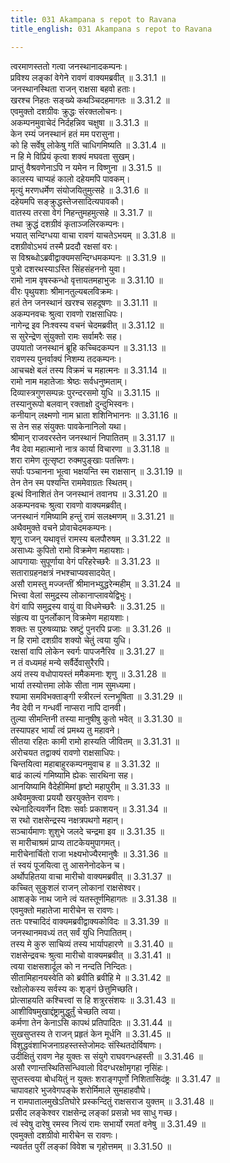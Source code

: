 ```yaml
---
title: 031 Akampana s repot to Ravana
title_english: 031 Akampana s repot to Ravana

---
```

<div class="audioEmbed"  caption="श्रीराम-हरिसीताराममूर्ति-घनपाठिभ्यां वचनम्" src="https://archive.org/download/Ramayana-recitation-Sriram-harisItArAmamUrti-Ghanapaati-v2/Kanda_3/Kanda_3_ARK-031-Ravana_Maaricha_Samvadhaha.mp3"></div>

त्वरमाणस्ततो गत्वा जनस्थानादकम्पनः।  
प्रविश्य लङ्कां वेगेने रावणं वाक्यमब्रवीत् ॥ 3.31.1 ॥   
जनस्थानस्थिता राजन् राक्षसा बहवो हताः।  
खरश्च निहतः सङ्ख्ये कथञ्चिदहमागतः ॥ 3.31.2 ॥   
एवमुक्तो दशग्रीवः क्रुद्धः संरक्तलोचनः।  
अकम्पनमुवाचेदं निर्दहन्निव चक्षुषा ॥ 3.31.3 ॥   
केन रम्यं जनस्थानं हतं मम परासुना।  
को हि सर्वेषु लोकेषु गतिं चाधिगमिष्यति ॥ 3.31.4 ॥   
न हि मे विप्रियं कृत्वा शक्यं मघवता सुखम्।  
प्राप्तुं वैश्रवणेनाऽपि न यमेन न विष्णुना ॥ 3.31.5 ॥   
कालस्य चाप्यहं कालो दहेयमपि पावकम्।  
मृत्युं मरणधर्मेण संयोजयितुमुत्सहे ॥ 3.31.6 ॥   
दहेयमपि सङ्क्रुद्धस्तेजसादित्यपावकौ।  
वातस्य तरसा वेगं निहन्तुमहमुत्सहे ॥ 3.31.7 ॥   
तथा क्रुद्धं दशग्रीवं कृताञ्जलिरकम्पनः।  
भयात् सन्दिग्धया वाचा रावणं याचतेऽभयम् ॥ 3.31.8 ॥   
दशग्रीवोऽभयं तस्मै प्रददौ रक्षसां वरः।  
स विश्रब्धोऽब्रवीद्वाक्यमसन्दिग्धमकम्पनः ॥ 3.31.9 ॥   
पुत्रो दशरथस्याऽस्ति सिंहसंहननो युवा।  
रामो नाम वृषस्कन्धो वृत्तायतमहाभुजः ॥ 3.31.10 ॥   
वीरः पृथुयशाः श्रीमानतुल्यबलविक्रमः।  
हतं तेन जनस्थानं खरश्च सहदूषणः ॥ 3.31.11 ॥   
अकम्पनवचः श्रुत्वा रावणो राक्षसाधिपः।  
नागेन्द्र इव निःश्वस्य वचनं चेदमब्रवीत् ॥ 3.31.12 ॥   
स सुरेन्द्रेण सुंयुक्तो रामः सर्वामरैः सह।  
उपयातो जनस्थानं ब्रूहि कच्चिदकम्पन ॥ 3.31.13 ॥   
रावणस्य पुनर्वाक्यं निशम्य तदकम्पनः।  
आचचक्षे बलं तस्य विक्रमं च महात्मनः ॥ 3.31.14 ॥   
रामो नाम महातेजाः श्रेष्ठः सर्वधनुष्मताम्।  
दिव्यास्त्रगुणसम्पन्नः पुरन्दरसमो युधि ॥ 3.31.15 ॥   
तस्यानुरूपो बलवान् रक्ताक्षो दुन्दुभिस्वनः।  
कनीयान् लक्ष्मणो नाम भ्राता शशिनिभाननः ॥ 3.31.16 ॥   
स तेन सह संयुक्तः पावकेनानिलो यथा।  
श्रीमान् राजवरस्तेन जनस्थानं निपातितम् ॥ 3.31.17 ॥   
नैव देवा महात्मानो नात्र कार्या विचारणा ॥ 3.31.18 ॥   
शरा रामेण तूत्सृष्टा रुक्मपुङ्खाः पतत्त्रिणः।  
सर्पाः पञ्चानना भूत्वा भक्षयन्ति स्म राक्षसान् ॥ 3.31.19 ॥   
तेन तेन स्म पश्यन्ति राममेवाग्रतः स्थितम्।  
इत्थं विनाशितं तेन जनस्थानं तवानघ ॥ 3.31.20 ॥   
अकम्पनवचः श्रुत्वा रावणो वाक्यमब्रवीत्।  
जनस्थानं गमिष्यामि हन्तुं रामं सलक्ष्मणम् ॥ 3.31.21 ॥   
अथैवमुक्ते वचने प्रोवाचेदमकम्पनः।  
शृणु राजन् यथावृत्तं रामस्य बलपौरुषम् ॥ 3.31.22 ॥   
असाध्यः कुपितो रामो विक्रमेण महायशाः।  
आपगायाः सुपूर्णाया वेगं परिहरेच्छरैः ॥ 3.31.23 ॥   
सताराग्रहनक्षत्रं नभश्चाप्यवसादयेत्।  
असौ रामस्तु मज्जन्तीं श्रीमानभ्युद्धरेन्महीम् ॥ 3.31.24 ॥   
भित्त्वा वेलां समुद्रस्य लोकानाप्लावयेद्विभुः।  
वेगं वापि समुद्रस्य वायुं वा विधमेच्छरैः ॥ 3.31.25 ॥   
संहृत्य वा पुनर्लोकान् विक्रमेण महायशाः।  
शक्तः स पुरुषव्याघ्रः स्रष्टुं पुनरपि प्रजाः ॥ 3.31.26 ॥   
न हि रामो दशग्रीव शक्यो चेतुं त्वया युधि।  
रक्षसां वापि लोकेन स्वर्गः पापजनैरिव ॥ 3.31.27 ॥   
न तं वध्यमहं मन्ये सर्वैर्देवासुरैरपि।  
अयं तस्य वधोपायस्तं ममैकमनाः शृणु ॥ 3.31.28 ॥   
भार्या तस्योत्तमा लोके सीता नाम सुमध्यमा।  
श्यामा समविभक्ताङ्गी स्त्रीरत्नं रत्नभूषिता ॥ 3.31.29 ॥   
नैव देवी न गन्धर्वी नाप्सरा नापि दानवी।  
तुल्या सीमन्तिनी तस्या मानुषीषु कुतो भवेत् ॥ 3.31.30 ॥   
तस्यापहर भार्यां त्वं प्रमथ्य तु महावने।  
सीतया रहितः कामी रामो हास्यति जीवितम् ॥ 3.31.31 ॥   
अरोचयत तद्वाक्यं रावणो राक्षसाधिपः।  
चिन्तयित्वा महाबाहुरकम्पनमुवाच ह ॥ 3.31.32 ॥   
बाढं काल्यं गमिष्यामि ह्येकः सारथिना सह।  
आनयिष्यामि वैदेहीमिमां हृष्टो महापुरीम् ॥ 3.31.33 ॥   
अथैवमुक्त्वा प्रययौ खरयुक्तेन रावणः।  
रथेनादित्यवर्णेन दिशः सर्वाः प्रकाशयन् ॥ 3.31.34 ॥   
स रथो राक्षसेन्द्रस्य नक्षत्रपथगो महान्।  
सञ्चार्यमाणः शुशुभे जलदे चन्द्रमा इव ॥ 3.31.35 ॥   
स मारीचाश्रमं प्राप्य ताटकेयमुपागमत्।  
मारीचेनार्चितो राजा भक्ष्यभोज्यैरमानुषैः ॥ 3.31.36 ॥   
तं स्वयं पूजयित्वा तु आसनेनोदकेन च।  
अर्थोपहितया वाचा मारीचो वाक्यमब्रवीत् ॥ 3.31.37 ॥   
कच्चित् सुकुशलं राजन् लोकानां राक्षसेश्वर।  
आशङ्के नाथ जाने त्वं यतस्तूर्णमिहागतः ॥ 3.31.38 ॥   
एवमुक्तो महातेजा मारीचेन स रावणः।  
ततः पश्चादिदं वाक्यमब्रवीद्वाक्यकोविदः ॥ 3.31.39 ॥   
जनस्थानमवध्यं तत् सर्वं युधि निपातितम्।  
तस्य मे कुरु साचिव्यं तस्य भार्यापहारणे ॥ 3.31.40 ॥   
राक्षसेन्द्रवचः श्रुत्वा मारीचो वाक्यमब्रवीत् ॥ 3.31.41 ॥   
त्वया राक्षसशार्दूल को न नन्दति निन्दितः।  
सीतामिहानयस्वेति को ब्रवीति ब्रवीहि मे ॥ 3.31.42 ॥   
रक्षोलोकस्य सर्वस्य कः शृङ्गं छेत्तुमिच्छति।  
प्रोत्साहयति कश्चित्त्वां स हि शत्रुरसंशयः ॥ 3.31.43 ॥   
आशीविषमुखाद्दंष्ट्रामुद्धुर्तुं चेच्छति त्वया।  
कर्मणा तेन केनाऽसि कापथं प्रतिपादितः ॥ 3.31.44 ॥   
सुखसुप्तस्य ते राजन् प्रहृतं केन मूर्धनि ॥ 3.31.45 ॥   
विशुद्धवंशाभिजनाग्रहस्तस्तेजोमदः संस्थितदोर्विषाणः।  
उदीक्षितुं रावण नेह युक्तः स संयुगे राघवगन्धहस्ती ॥ 3.31.46 ॥   
असौ रणान्तस्थितिसन्धिवालो विदग्धरक्षोमृगहा नृसिंहः।  
सुप्तस्त्वया बोधयितुं न युक्तः शराङ्गपूर्णो निशितासिदंष्ट्रः ॥ 3.31.47 ॥   
चापावहारे भुजवेगपङ्के शरोर्मिमाले सुमहाहवौघे।  
न रामपातालमुखेऽतिघोरे प्रस्कन्दितुं राक्षसराज युक्तम् ॥ 3.31.48 ॥   
प्रसीद लङ्केश्वर राक्षसेन्द्र लङ्कां प्रसन्नो भव साधु गच्छ।  
त्वं स्वेषु दारेषु रमस्व नित्यं रामः सभार्यो रमतां वनेषु ॥ 3.31.49 ॥   
एवमुक्तो दशग्रीवो मारीचेन स रावणः।  
न्यवर्तत पुरीं लङ्कां विवेश च गृहोत्तमम् ॥ 3.31.50 ॥   